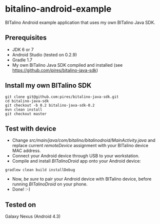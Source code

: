 bitalino-android-example
========================

BITalino Android example application that uses my own BITalino Java SDK.

## Prerequisites ##
- JDK 6 or 7
- Android Studio (tested on 0.2.9)
- Gradle 1.7
- My own BITalino Java SDK compiled and installed (see https://github.com/pires/bitalino-java-sdk)

## Install my own BITalino SDK ##
```
git clone git@github.com:pires/bitalino-java-sdk.git
cd bitalino-java-sdk
git checkout -b 0.2 bitalino-java-sdk-0.2
mvn clean install
git checkout master
```

## Test with device ##
* Change _src/main/java/com/bitalino/bitalinodroid/MainActivity.java_ and replace current _remoteDevice_ assignment
with your BITalino device MAC address.
* Connect your Android device through USB to your workstation.
* Compile and install *BITalinoDroid* app onto your Android device:

```
gradlew clean build installDebug
```

* Now, *be sure* to pair your Android device with BITalino device, before running _BITalinoDroid_ on your phone.
* Done! :-)

## Tested on ##
Galaxy Nexus (Android 4.3)
